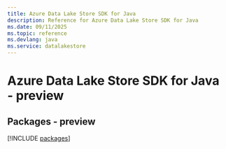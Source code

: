 ```yaml
---
title: Azure Data Lake Store SDK for Java
description: Reference for Azure Data Lake Store SDK for Java
ms.date: 09/11/2025
ms.topic: reference
ms.devlang: java
ms.service: datalakestore
---
```

# Azure Data Lake Store SDK for Java - preview
## Packages - preview
[!INCLUDE [packages](data-lake-store-index.md)]